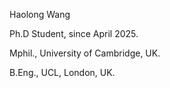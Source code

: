 Haolong Wang

Ph.D Student, since April 2025.

Mphil., University of Cambridge, UK.

B.Eng., UCL, London, UK.
